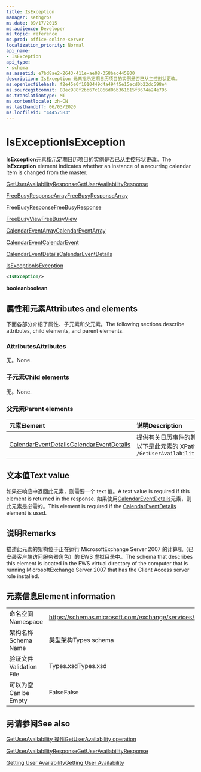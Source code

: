 ```yaml
---
title: IsException
manager: sethgros
ms.date: 09/17/2015
ms.audience: Developer
ms.topic: reference
ms.prod: office-online-server
localization_priority: Normal
api_name:
- IsException
api_type:
- schema
ms.assetid: e7bd8ae2-2643-411e-ae08-358bac445800
description: IsException 元素指示定期日历项目的实例是否已从主控形状更改。
ms.openlocfilehash: f2e45e0f1010449d4a494f5e15ecd0b22dc598e4
ms.sourcegitcommit: 88ec988f2bb67c1866d06b361615f3674a24e795
ms.translationtype: MT
ms.contentlocale: zh-CN
ms.lasthandoff: 06/03/2020
ms.locfileid: "44457583"
---
```

# <a name="isexception"></a><span data-ttu-id="f09ff-103">IsException</span><span class="sxs-lookup"><span data-stu-id="f09ff-103">IsException</span></span>

<span data-ttu-id="f09ff-104">**IsException**元素指示定期日历项目的实例是否已从主控形状更改。</span><span class="sxs-lookup"><span data-stu-id="f09ff-104">The **IsException** element indicates whether an instance of a recurring calendar item is changed from the master.</span></span> 
  
[<span data-ttu-id="f09ff-105">GetUserAvailabilityResponse</span><span class="sxs-lookup"><span data-stu-id="f09ff-105">GetUserAvailabilityResponse</span></span>](getuseravailabilityresponse.md)
  
[<span data-ttu-id="f09ff-106">FreeBusyResponseArray</span><span class="sxs-lookup"><span data-stu-id="f09ff-106">FreeBusyResponseArray</span></span>](freebusyresponsearray.md)
  
[<span data-ttu-id="f09ff-107">FreeBusyResponse</span><span class="sxs-lookup"><span data-stu-id="f09ff-107">FreeBusyResponse</span></span>](freebusyresponse.md)
  
[<span data-ttu-id="f09ff-108">FreeBusyView</span><span class="sxs-lookup"><span data-stu-id="f09ff-108">FreeBusyView</span></span>](freebusyview.md)
  
[<span data-ttu-id="f09ff-109">CalendarEventArray</span><span class="sxs-lookup"><span data-stu-id="f09ff-109">CalendarEventArray</span></span>](calendareventarray.md)
  
[<span data-ttu-id="f09ff-110">CalendarEvent</span><span class="sxs-lookup"><span data-stu-id="f09ff-110">CalendarEvent</span></span>](calendarevent.md)
  
[<span data-ttu-id="f09ff-111">CalendarEventDetails</span><span class="sxs-lookup"><span data-stu-id="f09ff-111">CalendarEventDetails</span></span>](calendareventdetails.md)
  
[<span data-ttu-id="f09ff-112">IsException</span><span class="sxs-lookup"><span data-stu-id="f09ff-112">IsException</span></span>](isexception.md)
  
```xml
<IsException/>
```

 <span data-ttu-id="f09ff-113">**boolean**</span><span class="sxs-lookup"><span data-stu-id="f09ff-113">**boolean**</span></span>
## <a name="attributes-and-elements"></a><span data-ttu-id="f09ff-114">属性和元素</span><span class="sxs-lookup"><span data-stu-id="f09ff-114">Attributes and elements</span></span>

<span data-ttu-id="f09ff-115">下面各部分介绍了属性、子元素和父元素。</span><span class="sxs-lookup"><span data-stu-id="f09ff-115">The following sections describe attributes, child elements, and parent elements.</span></span>
  
### <a name="attributes"></a><span data-ttu-id="f09ff-116">Attributes</span><span class="sxs-lookup"><span data-stu-id="f09ff-116">Attributes</span></span>

<span data-ttu-id="f09ff-117">无。</span><span class="sxs-lookup"><span data-stu-id="f09ff-117">None.</span></span>
  
### <a name="child-elements"></a><span data-ttu-id="f09ff-118">子元素</span><span class="sxs-lookup"><span data-stu-id="f09ff-118">Child elements</span></span>

<span data-ttu-id="f09ff-119">无。</span><span class="sxs-lookup"><span data-stu-id="f09ff-119">None.</span></span>
  
### <a name="parent-elements"></a><span data-ttu-id="f09ff-120">父元素</span><span class="sxs-lookup"><span data-stu-id="f09ff-120">Parent elements</span></span>

|<span data-ttu-id="f09ff-121">**元素**</span><span class="sxs-lookup"><span data-stu-id="f09ff-121">**Element**</span></span>|<span data-ttu-id="f09ff-122">**说明**</span><span class="sxs-lookup"><span data-stu-id="f09ff-122">**Description**</span></span>|
|:-----|:-----|
|[<span data-ttu-id="f09ff-123">CalendarEventDetails</span><span class="sxs-lookup"><span data-stu-id="f09ff-123">CalendarEventDetails</span></span>](calendareventdetails.md) <br/> |<span data-ttu-id="f09ff-124">提供有关日历事件的其他信息。</span><span class="sxs-lookup"><span data-stu-id="f09ff-124">Provides additional information about a calendar event.</span></span>  <br/> <span data-ttu-id="f09ff-125">以下是此元素的 XPath 2.0 表达式：</span><span class="sxs-lookup"><span data-stu-id="f09ff-125">The following is the XPath 2.0 expression to this element:</span></span>  <br/>  `/GetUserAvailabilityResponse/FreeBusyResponseArray/FreeBusyResponse/FreeBusyView/CalendarEventArray/CalendarEvent[i]/CalendarEventDetails` <br/> |
   
## <a name="text-value"></a><span data-ttu-id="f09ff-126">文本值</span><span class="sxs-lookup"><span data-stu-id="f09ff-126">Text value</span></span>

<span data-ttu-id="f09ff-127">如果在响应中返回此元素，则需要一个 text 值。</span><span class="sxs-lookup"><span data-stu-id="f09ff-127">A text value is required if this element is returned in the response.</span></span> <span data-ttu-id="f09ff-128">如果使用[CalendarEventDetails](calendareventdetails.md)元素，则此元素是必需的。</span><span class="sxs-lookup"><span data-stu-id="f09ff-128">This element is required if the [CalendarEventDetails](calendareventdetails.md) element is used.</span></span> 
  
## <a name="remarks"></a><span data-ttu-id="f09ff-129">说明</span><span class="sxs-lookup"><span data-stu-id="f09ff-129">Remarks</span></span>

<span data-ttu-id="f09ff-130">描述此元素的架构位于正在运行 MicrosoftExchange Server 2007 的计算机（已安装客户端访问服务器角色）的 EWS 虚拟目录中。</span><span class="sxs-lookup"><span data-stu-id="f09ff-130">The schema that describes this element is located in the EWS virtual directory of the computer that is running MicrosoftExchange Server 2007 that has the Client Access server role installed.</span></span>
  
## <a name="element-information"></a><span data-ttu-id="f09ff-131">元素信息</span><span class="sxs-lookup"><span data-stu-id="f09ff-131">Element information</span></span>

|||
|:-----|:-----|
|<span data-ttu-id="f09ff-132">命名空间</span><span class="sxs-lookup"><span data-stu-id="f09ff-132">Namespace</span></span>  <br/> |https://schemas.microsoft.com/exchange/services/2006/types  <br/> |
|<span data-ttu-id="f09ff-133">架构名称</span><span class="sxs-lookup"><span data-stu-id="f09ff-133">Schema Name</span></span>  <br/> |<span data-ttu-id="f09ff-134">类型架构</span><span class="sxs-lookup"><span data-stu-id="f09ff-134">Types schema</span></span>  <br/> |
|<span data-ttu-id="f09ff-135">验证文件</span><span class="sxs-lookup"><span data-stu-id="f09ff-135">Validation File</span></span>  <br/> |<span data-ttu-id="f09ff-136">Types.xsd</span><span class="sxs-lookup"><span data-stu-id="f09ff-136">Types.xsd</span></span>  <br/> |
|<span data-ttu-id="f09ff-137">可以为空</span><span class="sxs-lookup"><span data-stu-id="f09ff-137">Can be Empty</span></span>  <br/> |<span data-ttu-id="f09ff-138">False</span><span class="sxs-lookup"><span data-stu-id="f09ff-138">False</span></span>  <br/> |
   
## <a name="see-also"></a><span data-ttu-id="f09ff-139">另请参阅</span><span class="sxs-lookup"><span data-stu-id="f09ff-139">See also</span></span>



[<span data-ttu-id="f09ff-140">GetUserAvailability 操作</span><span class="sxs-lookup"><span data-stu-id="f09ff-140">GetUserAvailability operation</span></span>](getuseravailability-operation.md)
  
[<span data-ttu-id="f09ff-141">GetUserAvailabilityResponse</span><span class="sxs-lookup"><span data-stu-id="f09ff-141">GetUserAvailabilityResponse</span></span>](getuseravailabilityresponse.md)


[<span data-ttu-id="f09ff-142">Getting User Availability</span><span class="sxs-lookup"><span data-stu-id="f09ff-142">Getting User Availability</span></span>](https://msdn.microsoft.com/library/d4133fcb-9b0f-4e6b-aadf-a389da83516a%28Office.15%29.aspx)

